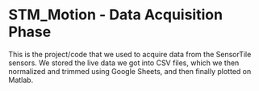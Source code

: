 # STM_Motion - Data Acquisition Phase

This is the project/code that we used to acquire data from the SensorTile sensors. We stored the live data we got into CSV files, which we then normalized and trimmed using Google Sheets, and then finally plotted on Matlab.
